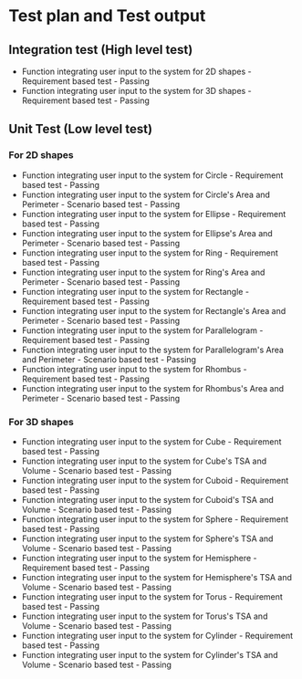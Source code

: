 # Test plan and Test output

## Integration test (High level test)
 * Function integrating user input to the system for 2D shapes - Requirement based test - Passing
 * Function integrating user input to the system for 3D shapes - Requirement based test - Passing
## Unit Test (Low level test)
### For 2D shapes
* Function integrating user input to the system for Circle - Requirement based test - Passing
* Function integrating user input to the system for Circle's Area and Perimeter - Scenario based test - Passing
* Function integrating user input to the system for Ellipse - Requirement based test - Passing
* Function integrating user input to the system for Ellipse's Area and Perimeter - Scenario based test - Passing
* Function integrating user input to the system for Ring - Requirement based test - Passing
* Function integrating user input to the system for Ring's Area and Perimeter - Scenario based test - Passing
* Function integrating user input to the system for Rectangle - Requirement based test - Passing
* Function integrating user input to the system for Rectangle's Area and Perimeter - Scenario based test - Passing
* Function integrating user input to the system for Parallelogram - Requirement based test - Passing
* Function integrating user input to the system for Parallelogram's Area and Perimeter - Scenario based test - Passing
* Function integrating user input to the system for Rhombus - Requirement based test - Passing
* Function integrating user input to the system for Rhombus's Area and Perimeter - Scenario based test - Passing
### For 3D shapes
* Function integrating user input to the system for Cube - Requirement based test - Passing
* Function integrating user input to the system for Cube's TSA and Volume - Scenario based test - Passing
* Function integrating user input to the system for Cuboid - Requirement based test - Passing
* Function integrating user input to the system for Cuboid's TSA and Volume - Scenario based test - Passing
* Function integrating user input to the system for Sphere - Requirement based test - Passing
* Function integrating user input to the system for Sphere's TSA and Volume - Scenario based test - Passing
* Function integrating user input to the system for Hemisphere - Requirement based test - Passing
* Function integrating user input to the system for Hemisphere's TSA and Volume - Scenario based test - Passing
* Function integrating user input to the system for Torus - Requirement based test - Passing
* Function integrating user input to the system for Torus's TSA and Volume - Scenario based test - Passing
* Function integrating user input to the system for Cylinder - Requirement based test - Passing
* Function integrating user input to the system for Cylinder's TSA and Volume - Scenario based test - Passing
